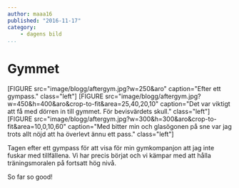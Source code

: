 ```yaml
---
author: maaa16
published: "2016-11-17"
category:
    - dagens bild
...
```

Gymmet
===========
<!-- [FIGURE src="cimage/imgd.php?src=blogg/aftergym.jpg&w=250&aro" caption="Efter ett gympass." class="center w50"] -->
<!-- [FIGURE src="image/blogg/aftergym.jpg&w=250&aro" caption="Efter ett gympass." class="center w50"] -->


[FIGURE src="image/blogg/aftergym.jpg?w=250&aro" caption="Efter ett gympass." class="left"]
[FIGURE src="image/blogg/aftergym.jpg?w=450&h=400&aro&crop-to-fit&area=25,40,20,10" caption="Det var viktigt att få med dörren in till gymmet. För bevisvärdets skull." class="left"]
[FIGURE src="image/blogg/aftergym.jpg?w=300&h=300&aro&crop-to-fit&area=10,0,10,60" caption="Med bitter min och glasögonen på sne var jag trots allt nöjd att ha överlevt ännu ett pass." class="left"]

Tagen efter ett gympass för att visa för min gymkompanjon att jag inte fuskar med tillfällena. Vi har precis börjat och vi kämpar med att hålla träningsmoralen på fortsatt hög nivå.

So far so good!
